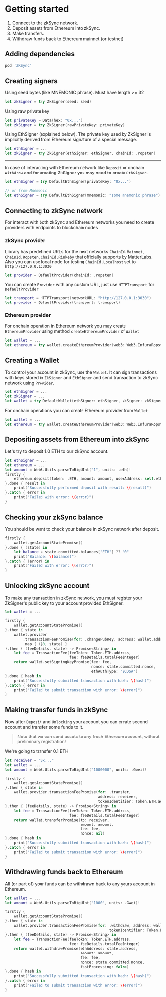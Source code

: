 # Getting started

1. Connect to the zkSync network.
2. Deposit assets from Ethereum into zkSync.
3. Make transfers.
4. Withdraw funds back to Ethereum mainnet (or testnet).

## Adding dependencies

```ruby
pod 'ZKSync'
```

## Creating signers

Using seed bytes (like MNEMONIC phrase). Must have length >= 32

```swift
let zkSigner = try ZkSigner(seed: seed)
```

Using raw private key

```swift
let privateKey = Data(hex: "0x...")
let zkSigner = try ZkSigner(rawPrivateKey: privateKey)
```

Using EthSigner (explained below). The private key used by ZkSigner is implicitly derived from Ethereum signature of a
special message.

```swift
let ethSigner = ...
let zkSigner = try ZkSigner(ethSigner: ethSigner, chainId: .ropsten)
```

---

In case of interacting with Ethereum network like `Deposit` or onchain `Withdraw` and for creating ZkSigner you may need
to create `EthSigner`.

```swift
let ethSigner = try DefaultEthSigner(privateKey: "0x...")

// or from Mnemonic
let ethSigner = try DefaultEthSigner(mnemonic: "some mnemonic phrase")
```

## Connecting to zkSync network

For interact with both zkSync and Ethereum networks you need to create providers with endpoints to blockchain nodes

### zkSync provider

Library has predefined URLs for the next networks `ChainId.Mainnet`, `ChainId.Ropsten`, `ChainId.Rinkeby` that
officially supports by MatterLabs. Also you can use local node for testing `ChainId.Localhost` set to
`http://127.0.0.1:3030`

```swift
let provider = DefaultProvider(chainId: .ropsten)
```

You can create `Provider` with any custom URL, just use `HTTPTransport` for `DefaultProvider`

```swift
let transport = HTTPTransport(networkURL: "http://127.0.0.1:3030")
let provider = DefaultProvider(transport: transport)
```

### Ethereum provider

For onchain operation in Ethereum network you may create `EthereumProvider` using method `createEthereumProvider` of
`Wallet`

```swift
let wallet = ...
let ethereum = try wallet.createEthereumProvider(web3: Web3.InfuraRopstenWeb3())
```

## Creating a Wallet

To control your account in zkSync, use the `Wallet`. It can sign transactions with keys stored in `ZkSigner` and
`EthSigner` and send transaction to zkSync network using `Provider`.

```swift
let ethSigner = ...
let zkSigner = ...
let wallet = try DefaultWallet(ethSigner: ethSigner, zkSigner: zkSigner, provider: DefaultProvider(chainId: .ropsten))
```

For onchain operations you can create Ethereum provider from `Wallet`

```swift
let wallet = ...
let ethereum = try wallet.createEthereumProvider(web3: Web3.InfuraRopstenWeb3())
```

## Depositing assets from Ethereum into zkSync

Let's try to deposit 1.0 ETH to our zkSync account.

```swift
let ethSigner = ...
let ethereum = ...
let amount = Web3.Utils.parseToBigUInt("1", units: .eth)!
firstly {
    ethereum.deposit(token: .ETH, amount: amount, userAddress: self.ethSigner.address)
}.done { result in
    print("Successfully performed deposit with result: \(result)")
}.catch { error in
    print("Failed with error: \(error)")
}
```

## Checking your zkSync balance

You should be want to check your balance in zkSync network after deposit.

```swift
firstly {
    wallet.getAccountStatePromise()
}.done { (state) in
    let balance = state.committed.balances["ETH"] ?? "0"
    print("Balance: \(balance)")
}.catch { (error) in
    print("Failed with error: \(error)")
}
```

## Unlocking zkSync account

To make any transaction in zkSync network, you must register your ZkSigner's public key to your account provided
EthSigner.

```swift
let wallet = ...

firstly {
    wallet.getAccountStatePromise()
}.then { state in
    wallet.provider
        .transactionFeePromise(for: .changePubKey, address: wallet.address, tokenIdentifier: Token.ETH.address)
        .map { ($0, state) }
}.then { (feeDetails, state) -> Promise<String> in
    let fee = TransactionFee(feeToken: Token.ETH.address,
                             fee: feeDetails.totalFeeInteger)
    return wallet.setSigningKeyPromise(fee: fee,
                                       nonce: state.committed.nonce,
                                       ethAuthType: "ECDSA")
}.done { hash in
    print("Successfully submitted transaction with hash: \(hash)")
}.catch { error in
    print("Failed to submit transaction with error: \(error)")
}
```

## Making transfer funds in zkSync

Now after `Deposit` and `Unlocking` your account you can create second account and transfer some funds to it.

> Note that we can send assets to any fresh Ethereum account, without preliminary registration!

We're going to transfer 0.1 ETH

```swift
let receiver = "0x..."
let wallet = ...
let amount = Web3.Utils.parseToBigUInt("1000000", units: .Gwei)!

firstly {
    wallet.getAccountStatePromise()
}.then { state in
    wallet.provider.transactionFeePromise(for: .transfer,
                                          address: receiver,
                                          tokenIdentifier: Token.ETH.address).map { ($0, state) }
}.then { (feeDetails, state) -> Promise<String> in
    let fee = TransactionFee(feeToken: Token.ETH.address,
                             fee: feeDetails.totalFeeInteger)
    return wallet.transferPromise(to: receiver,
                                  amount: amount,
                                  fee: fee,
                                  nonce: nil)
}.done { hash in
    print("Successfully submitted transaction with hash: \(hash)")
}.catch { error in
    print("Failed to submit transaction with error: \(error)")
}
```

## Withdrawing funds back to Ethereum

All (or part of) your funds can be withdrawn back to any yours account in Ethereum.

```swift
let wallet = ...
let amount = Web3.Utils.parseToBigUInt("1000", units: .Gwei)!

firstly {
    wallet.getAccountStatePromise()
}.then { state in
    wallet.provider.transactionFeePromise(for: .withdraw, address: wallet.address,
                                               tokenIdentifier: Token.ETH.address).map { ($0, state) }
}.then { (feeDetails, state) -> Promise<String> in
    let fee = TransactionFee(feeToken: Token.ETH.address,
                             fee: feeDetails.totalFeeInteger)
    return wallet.withdrawPromise(ethAddress: state.address,
                                  amount: amount,
                                  fee: fee,
                                  nonce: state.committed.nonce,
                                  fastProcessing: false)
}.done { hash in
    print("Successfully submitted transaction with hash: \(hash)")
}.catch { error in
    print("Failed to submit transaction with error: \(error)")
}
```
